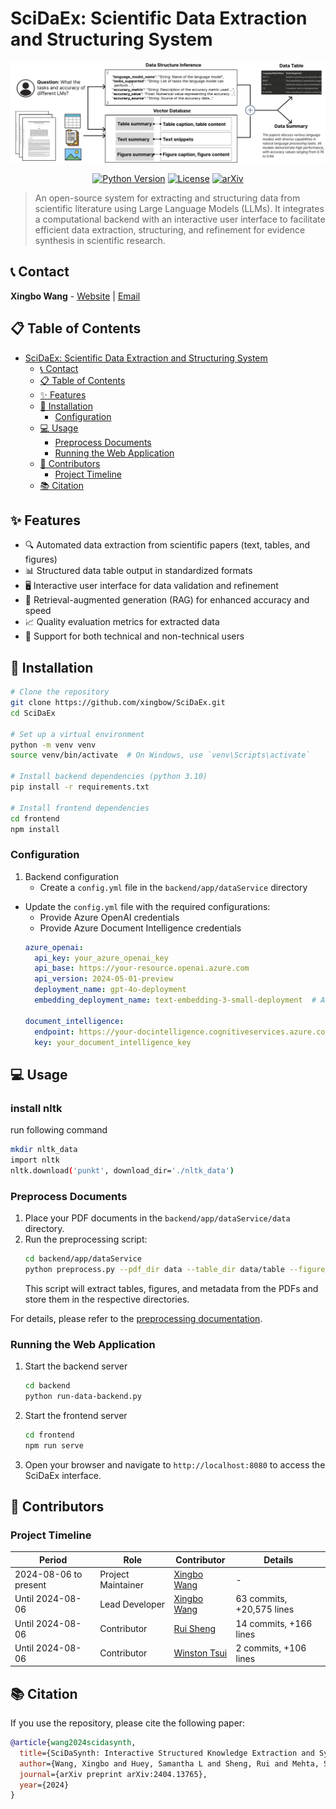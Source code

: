 # SciDaEx: Scientific Data Extraction and Structuring System

<div align="center">
  <img src="scidaex_system.png" alt="SciDaEx Logo"/>
  
  [![Python Version](https://img.shields.io/badge/python-3.10-blue.svg)](https://www.python.org/downloads/)
  [![License](https://img.shields.io/badge/license-MIT-green.svg)](LICENSE)
  [![arXiv](https://img.shields.io/badge/arXiv-2404.13765-b31b1b.svg)](https://arxiv.org/abs/2404.13765)
</div>

> An open-source system for extracting and structuring data from scientific literature using Large Language Models (LLMs). It integrates a computational backend with an interactive user interface to facilitate efficient data extraction, structuring, and refinement for evidence synthesis in scientific research.


## 📞 Contact
**Xingbo Wang** - [Website](https://andy-xingbowang.com/) | [Email](mailto:wangxbzb@gmail.com)

## 📋 Table of Contents
- [SciDaEx: Scientific Data Extraction and Structuring System](#scidaex-scientific-data-extraction-and-structuring-system)
  - [📞 Contact](#-contact)
  - [📋 Table of Contents](#-table-of-contents)
  - [✨ Features](#-features)
  - [🚀 Installation](#-installation)
    - [Configuration](#configuration)
  - [💻 Usage](#-usage)
    - [Preprocess Documents](#preprocess-documents)
    - [Running the Web Application](#running-the-web-application)
  - [👥 Contributors](#-contributors)
    - [Project Timeline](#project-timeline)
  - [📚 Citation](#-citation)

## ✨ Features
- 🔍 Automated data extraction from scientific papers (text, tables, and figures)
- 📊 Structured data table output in standardized formats
- 🖥️ Interactive user interface for data validation and refinement
- 🚀 Retrieval-augmented generation (RAG) for enhanced accuracy and speed
- 📈 Quality evaluation metrics for extracted data
- 👥 Support for both technical and non-technical users

## 🚀 Installation

```bash
# Clone the repository
git clone https://github.com/xingbow/SciDaEx.git
cd SciDaEx

# Set up a virtual environment
python -m venv venv
source venv/bin/activate  # On Windows, use `venv\Scripts\activate`

# Install backend dependencies (python 3.10)
pip install -r requirements.txt

# Install frontend dependencies
cd frontend
npm install
```

### Configuration
1. Backend configuration
   - Create a `config.yml` file in the `backend/app/dataService` directory
  - Update the `config.yml` file with the required configurations:
    - Provide Azure OpenAI credentials
    - Provide Azure Document Intelligence credentials
    ```yaml
    azure_openai:
      api_key: your_azure_openai_key
      api_base: https://your-resource.openai.azure.com
      api_version: 2024-05-01-preview
      deployment_name: gpt-4o-deployment
      embedding_deployment_name: text-embedding-3-small-deployment  # Add this if using vector search
    
    document_intelligence:
      endpoint: https://your-docintelligence.cognitiveservices.azure.com/
      key: your_document_intelligence_key

    ```

## 💻 Usage
### install nltk
run following command
```bash
mkdir nltk_data
import nltk
nltk.download('punkt', download_dir='./nltk_data')

```
### Preprocess Documents
1. Place your PDF documents in the `backend/app/dataService/data` directory.
2. Run the preprocessing script:
   ```bash
   cd backend/app/dataService
   python preprocess.py --pdf_dir data --table_dir data/table --figure_dir data/figure --meta_dir data/meta
   ```  
   This script will extract tables, figures, and metadata from the PDFs and store them in the respective directories.

For details, please refer to the [preprocessing documentation](backend/app/dataService/README.md).

### Running the Web Application
1. Start the backend server
   ```bash
   cd backend
   python run-data-backend.py
   ```

2. Start the frontend server
   ```bash
   cd frontend
   npm run serve
   ```
3. Open your browser and navigate to `http://localhost:8080` to access the SciDaEx interface.

## 👥 Contributors

### Project Timeline

| Period | Role | Contributor | Details |
|--------|------|-------------|---------|
| 2024-08-06 to present | Project Maintainer | [Xingbo Wang](mailto:wangxbzb@gmail.com) | - |
| Until 2024-08-06 | Lead Developer | [Xingbo Wang](mailto:wangxbzb@gmail.com) | 63 commits, +20,575 lines |
| Until 2024-08-06 | Contributor | [Rui Sheng](mailto:rshengac@connect.ust.hk) | 14 commits, +166 lines |
| Until 2024-08-06 | Contributor | [Winston Tsui](mailto:wt285@cornell.edu) | 2 commits, +106 lines |


## 📚 Citation
If you use the repository, please cite the following paper:
```bibtex 
@article{wang2024scidasynth,
  title={SciDaSynth: Interactive Structured Knowledge Extraction and Synthesis from Scientific Literature with Large Language Model},
  author={Wang, Xingbo and Huey, Samantha L and Sheng, Rui and Mehta, Saurabh and Wang, Fei},
  journal={arXiv preprint arXiv:2404.13765},
  year={2024}
}
```



